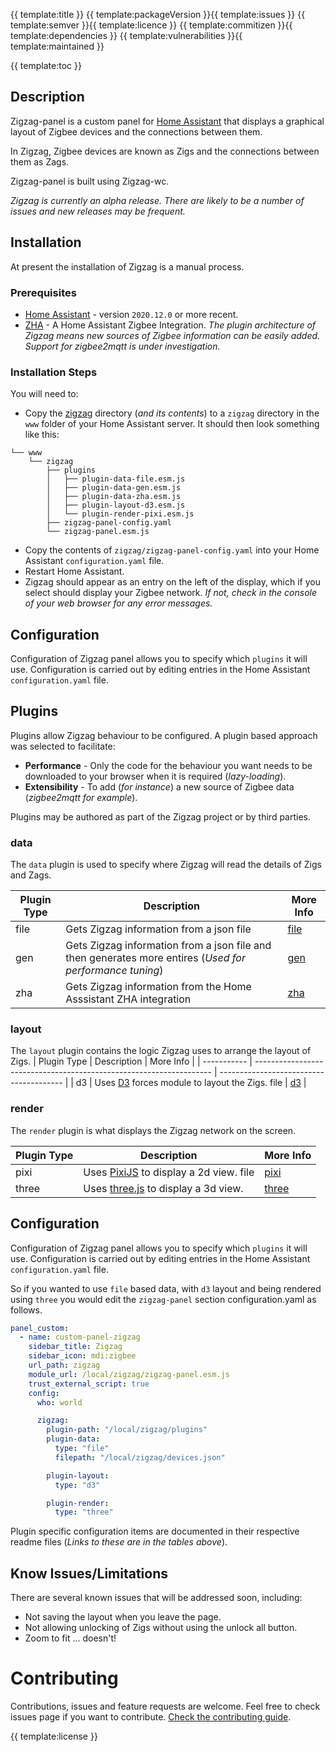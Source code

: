 {{ template:title }}
{{ template:packageVersion }}{{ template:issues }} {{ template:semver }}{{ template:licence }} {{ template:commitizen }}{{ template:dependencies }} {{ template:vulnerabilities }}{{ template:maintained }}

{{ template:toc }}

## Description
Zigzag-panel is a custom panel for [Home Assistant](https://www.home-assistant.io/) that displays a graphical layout of Zigbee devices and the connections between them.

In Zigzag, Zigbee devices are known as Zigs and the connections between them as Zags.

Zigzag-panel is built using Zigzag-wc.

_Zigzag is currently an alpha release. There are likely to be a number of issues and new releases may be frequent._

## Installation
At present the installation of Zigzag is a manual process.

### Prerequisites

- [Home Assistant](https://www.home-assistant.io/) - version `2020.12.0` or more recent. 
- [ZHA](https://www.home-assistant.io/integrations/zha/) - A Home Assistant Zigbee Integration.
 _The plugin architecture of Zigzag means new sources of Zigbee information can be easily added.  Support for zigbee2mqtt is under investigation._

### Installation Steps

You will need to:

- Copy the [zigzag](zigzag/) directory (_and its contents_) to a `zigzag` directory in the `www` folder of your Home Assistant server.
It should then look something like this:
```
└── www
    └── zigzag
        ├── plugins
        │   ├── plugin-data-file.esm.js
        │   ├── plugin-data-gen.esm.js
        │   ├── plugin-data-zha.esm.js
        │   ├── plugin-layout-d3.esm.js
        │   └── plugin-render-pixi.esm.js
        ├── zigzag-panel-config.yaml
        └── zigzag-panel.esm.js
```
- Copy the contents of `zigzag/zigzag-panel-config.yaml` into your Home Assistant `configuration.yaml` file.
- Restart Home Assistant.
- Zigzag should appear as an entry on the left of the display, which if you select should display your Zigbee network.
_If not, check in the console of your web browser for any error messages._


## Configuration
Configuration of Zigzag panel allows you to specify which `plugins` it will use.  Configuration is carried out by editing entries in the Home Assistant `configuration.yaml` file.

## Plugins
Plugins allow Zigzag behaviour to be configured.  A plugin based approach was selected to facilitate:
- **Performance** - Only the code for the behaviour you want needs to be downloaded to your browser when it is required (_lazy-loading_).
- **Extensibility** - To add (_for instance_) a new source of Zigbee data (_zigbee2mqtt for example_).

Plugins may be authored as part of the Zigzag project or by third parties.

### data
The `data` plugin is used to specify where Zigzag will read the details of Zigs and Zags.


| Plugin Type | Description                                                                                              | More Info                                 |
| ----------- | -------------------------------------------------------------------------------------------------------- | ----------------------------------------- |
| file        | Gets Zigzag information from a json file                                                                 | [file](/zigzag/modules/data/plugins/file) |
| gen         | Gets Zigzag information from a json file and then generates more entires (_Used for performance tuning_) | [gen](/zigzag/modules/data/plugins/gen)   |
| zha         | Gets Zigzag information from the Home Asssistant ZHA integration                                         | [zha](/zigzag/modules/data/plugins/zha)   |


### layout
The `layout` plugin contains the logic Zigzag uses to arrange the layout of Zigs.
| Plugin Type | Description                                                         | More Info                               |
| ----------- | ------------------------------------------------------------------- | --------------------------------------- |
| d3          | Uses [D3](https://d3js.org/) forces module to layout the Zigs. file | [d3](/zigzag/modules/layout/plugins/d3) |

### render
The `render` plugin is what displays the Zigzag network on the screen.

| Plugin Type | Description                                                       | More Info                                     |
| ----------- | ----------------------------------------------------------------- | --------------------------------------------- |
| pixi        | Uses [PixiJS](https://www.pixijs.com/) to display a 2d view. file | [pixi](/zigzag/modules/render/plugins/pixijs) |
| three       | Uses [three.js](https://threejs.org)  to display a 3d view.       | [three](/zigzag/modules/render/plugins/three) |


## Configuration
Configuration of Zigzag panel allows you to specify which `plugins` it will use.  Configuration is carried out by editing entries in the Home Assistant `configuration.yaml` file.

So if you wanted to use `file` based data, with `d3` layout and being rendered using `three` you would edit the `zigzag-panel` section configuration.yaml as follows.

```yaml
panel_custom:
  - name: custom-panel-zigzag
    sidebar_title: Zigzag
    sidebar_icon: mdi:zigbee
    url_path: zigzag
    module_url: /local/zigzag/zigzag-panel.esm.js
    trust_external_script: true
    config:
      who: world

      zigzag:
        plugin-path: "/local/zigzag/plugins"
        plugin-data:
          type: "file"
          filepath: "/local/zigzag/devices.json"

        plugin-layout:
          type: "d3"

        plugin-render:
          type: "three"
```

Plugin specific configuration items are documented in their respective readme files (_Links to these are in the tables above_).

## Know Issues/Limitations
There are several known issues that will be addressed soon, including:
- Not saving the layout when you leave the page.
- Not allowing unlocking of Zigs without using the unlock all button.
- Zoom to fit ... doesn't!


# Contributing
Contributions, issues and feature requests are welcome.
Feel free to check issues page if you want to contribute.
[Check the contributing guide](/CONTRIBUTING.md).

{{ template:license }}